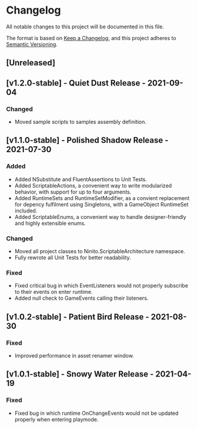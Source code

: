 # Changelog
All notable changes to this project will be documented in this file.

The format is based on [Keep a Changelog](https://keepachangelog.com/en/1.0.0/),
and this project adheres to [Semantic Versioning](https://semver.org/spec/v2.0.0.html).

## [Unreleased]

## [v1.2.0-stable] - Quiet Dust Release - 2021-09-04
### Changed
- Moved sample scripts to samples assembly definition.

## [v1.1.0-stable] - Polished Shadow Release - 2021-07-30
### Added
- Added NSubstitute and FluentAssertions to Unit Tests.
- Added ScriptableActions, a convenient way to write modularized behavior, with support for up to four arguments.
- Added RuntimeSets and RuntimeSetModifier, as a convient replacement for depency fulfilment using Singletons, with a GameObject RuntimeSet included.
- Added ScriptableEnums, a convenient way to handle designer-friendly and highly extensible enums.
### Changed
- Moved all project classes to Ninito.ScriptableArchitecture namespace.
- Fully rewrote all Unit Tests for better readability.
### Fixed
- Fixed critical bug in which EventListeners would not properly subscribe to their events on enter runtime.
- Added null check to GameEvents calling their listeners.

## [v1.0.2-stable] - Patient Bird Release - 2021-08-30
### Fixed
- Improved performance in asset renamer window.

## [v1.0.1-stable] - Snowy Water Release - 2021-04-19
### Fixed
- Fixed bug in which runtime OnChangeEvents would not be updated properly when entering playmode.